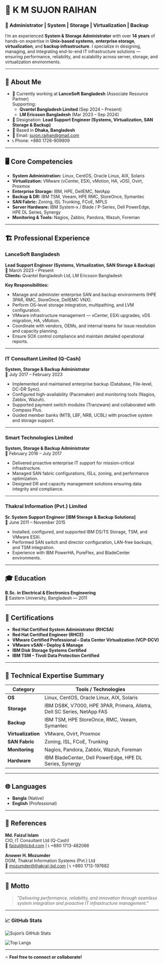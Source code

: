# 👋 **K M SUJON RAIHAN**  
### 🚀 Administrator | System | Storage | Virtualization | Backup

I’m an experienced **System & Storage Administrator** with over **14 years** of hands-on expertise in **Unix-based systems**, **enterprise storage**, **virtualization**, and **backup infrastructure**. I specialize in designing, managing, and integrating end-to-end IT infrastructure solutions — ensuring performance, reliability, and scalability across server, storage, and virtualization environments.

---

## 🧠 About Me
- 💼 Currently working at **LanceSoft Bangladesh** (Associate Resource Partner)  
  Supporting:
  - **Qvantel Bangladesh Limited** (Sep 2024 – Present)  
  - **LM Ericsson Bangladesh** (Mar 2023 – Sep 2024)
- 🧩 Designation: **Lead Support Engineer (Systems, Virtualization, SAN Storage & Backup)**
- 📍 Based in **Dhaka, Bangladesh**
- 📧 Email: [sujon.raihan@gmail.com](mailto:sujon.raihan@gmail.com)
- 📞 Phone: +880 1726-909909  

---

## 🖥️ Core Competencies
- **System Administration:** Linux, CentOS, Oracle Linux, AIX, Solaris  
- **Virtualization:** VMware (vCenter, ESXi, vMotion, HA, vDS), Ovirt, Proxmox  
- **Enterprise Storage:** IBM, HPE, DellEMC, NetApp  
- **Backup & DR:** IBM TSM, Veeam, HPE RMC, StoreOnce, Symantec  
- **SAN Fabric:** Zoning, ISL Trunking, FCoE, MPLS  
- **Server Hardware:** IBM System-x / Blade / P-Series, Dell PowerEdge, HPE DL Series, Synergy  
- **Monitoring & Tools:** Nagios, Zabbix, Pandora, Wazuh, Foreman  

---

## 🏗️ Professional Experience

### **LanceSoft Bangladesh**  
**Lead Support Engineer (Systems, Virtualization, SAN Storage & Backup)**  
📅 March 2023 – Present  
**Clients:** Qvantel Bangladesh Ltd, LM Ericsson Bangladesh  

**Key Responsibilities:**
- Manage and administer enterprise SAN and backup environments (HPE 3PAR, RMC, StoreOnce, DellEMC VNX).  
- Perform OS-level storage integration, multipathing, and LVM configuration.  
- VMware infrastructure management — vCenter, ESXi upgrades, vDS migration, HA, vMotion.  
- Coordinate with vendors, OEMs, and internal teams for issue resolution and capacity planning.  
- Ensure SOX control compliance and maintain detailed operational reports.  

---

### **IT Consultant Limited (Q-Cash)**  
**System, Storage & Backup Administrator**  
📅 July 2017 – February 2023  
- Implemented and maintained enterprise backup (Database, File-level, DC-DR Sync).  
- Configured high-availability (Pacemaker) and monitoring tools (Nagios, Zabbix, Wazuh).  
- Supported payment switch modules (Tranzware) and collaborated with Compass Plus.  
- Guided member banks (MTB, LBF, NRB, UCBL) with proactive system and storage support.  

---

### **Smart Technologies Limited**  
**System, Storage & Backup Administrator**  
📅 February 2016 – July 2017  
- Delivered proactive enterprise IT support for mission-critical infrastructure.  
- Managed SAN fabric configurations, ISLs, zoning, and performance optimization.  
- Designed DR and capacity management solutions ensuring data integrity and compliance.  

---

### **Thakral Information (Pvt.) Limited**  
**Sr. System Support Engineer [IBM Storage & Backup Solutions]**  
📅 June 2011 – November 2015  
- Installed, configured, and supported IBM DS/TS Storage, TSM, and VMware ESXi.  
- Performed SAN switch and director configuration, LAN-free backups, and TSM integration.  
- Experience with IBM PowerHA, PureFlex, and BladeCenter environments.  

---

## 🎓 Education
**B.Sc. in Electrical & Electronics Engineering**  
📍 Eastern University, Bangladesh — 2011  

---

## 🏅 Certifications
- **Red Hat Certified System Administrator (RHCSA)**  
- **Red Hat Certified Engineer (RHCE)**  
- **VMware Certified Professional – Data Center Virtualization (VCP-DCV)**  
- **VMware vSAN – Deploy & Manage**  
- **IBM Disk Storage Systems Certified**  
- **IBM TSM – Tivoli Data Protection Certified**

---

## 🧰 Technical Expertise Summary

| Category | Tools / Technologies |
|-----------|----------------------|
| **OS** | Linux, CentOS, Oracle Linux, AIX, Solaris |
| **Storage** | IBM DS8K, V7000, HPE 3PAR, Primera, Alletra, Dell SC Series, NetApp FAS |
| **Backup** | IBM TSM, HPE StoreOnce, RMC, Veeam, Symantec |
| **Virtualization** | VMware, Ovirt, Proxmox |
| **SAN Fabric** | Zoning, ISL, FCoE, Trunking |
| **Monitoring** | Nagios, Pandora, Zabbix, Wazuh, Foreman |
| **Hardware** | IBM BladeCenter, Dell PowerEdge, HPE DL Series, Synergy |

---

## 🌐 Languages
- **Bangla** (Native)
- **English** (Professional)

---

## 🤝 References
**Md. Faizul Islam**  
CIO, IT Consultant Ltd (Q-Cash)  
📧 [faizul@itcbd.com](mailto:faizul@itcbd.com) | 📞 +880 1713-482066  

**Anower H. Mozumder**  
DGM, Thakral Information Systems (Pvt.) Ltd  
📧 [mozumder@thakral-bd.com](mailto:mozumder@thakral-bd.com) | 📞 +880 1713-197682  

---

## 🧩 Motto
> _"Delivering performance, reliability, and innovation through seamless system integration and proactive IT infrastructure management."_

---

### 📈 GitHub Stats
![Sujon’s GitHub Stats](https://github-readme-stats.vercel.app/api?username=sujonraihan&show_icons=true&theme=tokyonight)

![Top Langs](https://github-readme-stats.vercel.app/api/top-langs/?username=sujonraihan&layout=compact&theme=tokyonight)

---

⭐ **Feel free to connect or collaborate!**
